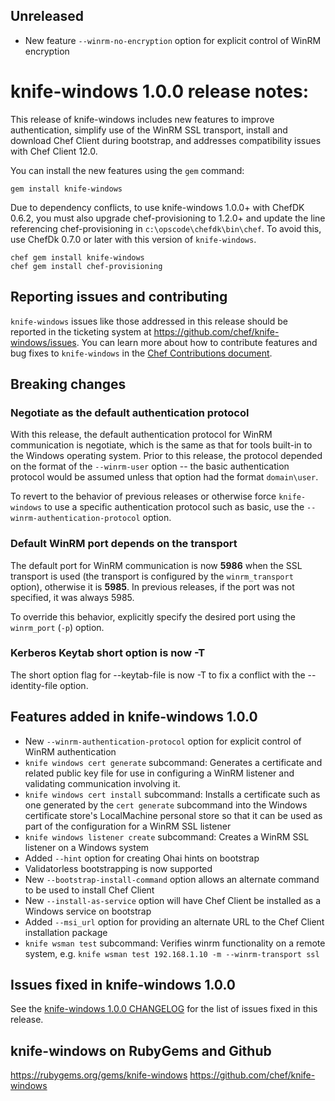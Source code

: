 <!---
This file is reset every time a new release is done. The contents of this file are for the currently unreleased version.

Example Note:

## Example Heading
Details about the thing that changed that needs to get included in the Release Notes in markdown.
-->
## Unreleased
* New feature `--winrm-no-encryption` option for explicit control of WinRM encryption

# knife-windows 1.0.0 release notes:
This release of knife-windows includes new features to improve authentication,
simplify use of the WinRM SSL transport, install and download Chef
Client during bootstrap, and addresses compatibility issues with Chef Client 12.0.

You can install the new features using the `gem` command:

    gem install knife-windows

Due to dependency conflicts, to use knife-windows 1.0.0+ with ChefDK
0.6.2, you must also upgrade chef-provisioning to 1.2.0+ and update
the line referencing chef-provisioning in
`c:\opscode\chefdk\bin\chef`. To avoid this, use ChefDk 0.7.0 or later
with this version of `knife-windows`.

    chef gem install knife-windows
    chef gem install chef-provisioning

## Reporting issues and contributing

`knife-windows` issues like those addressed in this release should be reported in the ticketing system at https://github.com/chef/knife-windows/issues. You can learn more about how to contribute features and bug fixes to `knife-windows` in the [Chef Contributions document](http://docs.chef.io/community_contributions.html).

## Breaking changes

### Negotiate as the default authentication protocol
With this release, the default authentication protocol for WinRM
communication is negotiate, which is the same as that for tools built-in to
the Windows operating system. Prior to this release, the protocol depended
on the format of the `--winrm-user` option -- the basic authentication
protocol would be assumed unless that option had the format `domain\user`.

To revert to the behavior of previous releases or otherwise force `knife-windows` to use a specific authentication protocol such as
basic, use the `--winrm-authentication-protocol` option.

### Default WinRM port depends on the transport
The default port for WinRM communication is now **5986** when the SSL transport is used (the transport is
configured by the `winrm_transport` option), otherwise it is **5985**. In
previous releases, if the port was not specified, it was always 5985.

To override this behavior, explicitly specify the desired port using the
`winrm_port` (`-p`) option.

### Kerberos Keytab short option is now -T
The short option flag for --keytab-file is now -T to fix a conflict with the --identity-file option.

## Features added in knife-windows 1.0.0
* New `--winrm-authentication-protocol` option for explicit control of WinRM authentication
* `knife windows cert generate` subcommand:
  Generates a certificate and related public key file for use in configuring a WinRM listener and validating communication involving it.
* `knife windows cert install` subcommand:
  Installs a certificate such as one generated by the `cert generate`
  subcommand into the Windows certificate store's LocalMachine personal store
  so that it can be used as part of the configuration for a WinRM SSL listener
* `knife windows listener create` subcommand:
  Creates a WinRM SSL listener on a Windows system
* Added `--hint` option for creating Ohai hints on bootstrap
* Validatorless bootstrapping is now supported
* New `--bootstrap-install-command` option allows an alternate command
  to be used to install Chef Client
* New `--install-as-service` option will have Chef Client be installed
  as a Windows service on bootstrap
* Added `--msi_url` option for providing an alternate URL to the Chef Client installation package
* `knife wsman test` subcommand:
  Verifies winrm functionality on a remote system, e.g. `knife wsman
  test 192.168.1.10 -m --winrm-transport ssl`

## Issues fixed in knife-windows 1.0.0
See the [knife-windows 1.0.0 CHANGELOG](https://github.com/chef/knife-windows/blob/1.0.0/CHANGELOG.md)
for the list of issues fixed in this release.

## knife-windows on RubyGems and Github
https://rubygems.org/gems/knife-windows
https://github.com/chef/knife-windows
